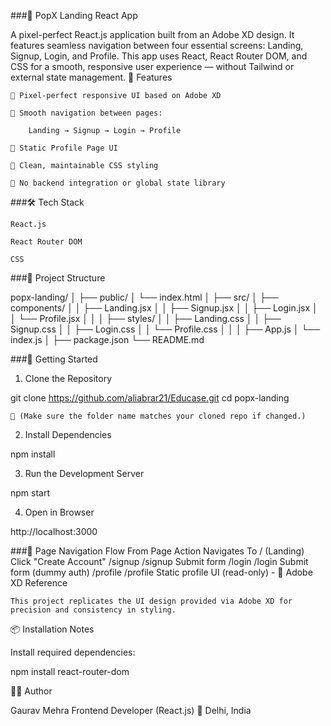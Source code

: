 ###📘 PopX Landing React App

A pixel-perfect React.js application built from an Adobe XD design. It features seamless navigation between four essential screens: Landing, Signup, Login, and Profile. This app uses React, React Router DOM, and CSS for a smooth, responsive user experience — without Tailwind or external state management.
📌 Features

    🔹 Pixel-perfect responsive UI based on Adobe XD

    🔹 Smooth navigation between pages:

        Landing → Signup → Login → Profile

    🔹 Static Profile Page UI

    🔹 Clean, maintainable CSS styling

    🔹 No backend integration or global state library

###🛠️ Tech Stack

    React.js

    React Router DOM

    CSS

###📁 Project Structure

popx-landing/
│
├── public/
│   └── index.html
│
├── src/
│   ├── components/
│   │   ├── Landing.jsx
│   │   ├── Signup.jsx
│   │   ├── Login.jsx
│   │   └── Profile.jsx
│   │
│   ├── styles/
│   │   ├── Landing.css
│   │   ├── Signup.css
│   │   ├── Login.css
│   │   └── Profile.css
│   │
│   ├── App.js
│   └── index.js
│
├── package.json
└── README.md

###🚀 Getting Started
1. Clone the Repository

git clone https://github.com/aliabrar21/Educase.git
cd popx-landing

    🔄 (Make sure the folder name matches your cloned repo if changed.)

2. Install Dependencies

npm install

3. Run the Development Server

npm start

4. Open in Browser

http://localhost:3000

###🔄 Page Navigation Flow
From Page	Action	Navigates To
/ (Landing)	Click "Create Account"	/signup
/signup	Submit form	/login
/login	Submit form (dummy auth)	/profile
/profile	Static profile UI (read-only)	-
🎨 Adobe XD Reference

    This project replicates the UI design provided via Adobe XD for precision and consistency in styling.

📦 Installation Notes

Install required dependencies:

npm install react-router-dom

👨‍💻 Author

Gaurav Mehra
Frontend Developer (React.js)
📍 Delhi, India
